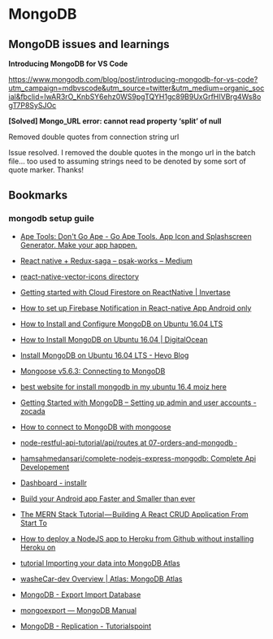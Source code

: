 # MongoDB

## MongoDB issues and learnings

**Introducing MongoDB for VS Code**

https://www.mongodb.com/blog/post/introducing-mongodb-for-vs-code?utm_campaign=mdbvscode&utm_source=twitter&utm_medium=organic_social&fbclid=IwAR3rO_KnbSY6ehz0WS9pgTQYH1gc89B9UxGrfHIVBrg4Ws8ogT7P8SySJOc

**[Solved] Mongo_URL error: cannot read property ‘split’ of null**

Removed double quotes from connection string url

Issue resolved. I removed the double quotes in the mongo url in the batch file… too used to assuming strings need to be denoted by some sort of quote marker. Thanks!

## Bookmarks

### mongodb setup guile

- [Ape Tools: Don't Go Ape - Go Ape Tools. App Icon and Splashscreen Generator. Make your app happen.](https://apetools.webprofusion.com/#/tools/imagegorilla)

- [React native + Redux-saga – psak-works – Medium](https://medium.com/@psak.works/reduxsaga-react-native-2b84463d7afe)

- [react-native-vector-icons directory](https://oblador.github.io/react-native-vector-icons/)

- [Getting started with Cloud Firestore on ReactNative | Invertase](https://invertase.io/blog/getting-started-with-cloud-firestore-on-react-native)

- [How to set up Firebase Notification in React-native App Android only](https://medium.com/@yangnana11/how-to-set-up-firebase-notification-in-react-native-app-android-only-4920eb875eae)

- [How to Install and Configure MongoDB on Ubuntu 16.04 LTS](https://www.howtoforge.com/tutorial/install-mongodb-on-ubuntu-16.04/)

- [How to Install MongoDB on Ubuntu 16.04 | DigitalOcean](https://www.digitalocean.com/community/tutorials/how-to-install-mongodb-on-ubuntu-16-04)

- [Install MongoDB on Ubuntu 16.04 LTS - Hevo Blog](https://hevodata.com/blog/install-mongodb-on-ubuntu/)

- [Mongoose v5.6.3: Connecting to MongoDB](https://mongoosejs.com/docs/connections.html)

- [best website for install mongodb in my ubuntu 16.4 moiz here](https://www.linuxhelp.com/how-to-install-mongodb-on-ubuntu-16-04)

- [Getting Started with MongoDB – Setting up admin and user accounts - zocada](https://zocada.com/setting-mongodb-users-beginnersguide/)

- [How to connect to MongoDB with mongoose](https://www.youtube.com/watch?v=9lZkchy0AQY)

- [node-restful-api-tutorial/api/routes at 07-orders-and-mongodb ·](https://github.com/academind/node-restful-api-tutorial/tree/07-orders-and-mongodb/api/routes)

- [hamsahmedansari/complete-nodejs-express-mongodb: Complete Api Developement](https://github.com/hamsahmedansari/complete-nodejs-express-mongodb?fbclid=IwAR1MV3MsGuSLK4pY8u4KJon0LL_QWHDllr4egZE2ef_FSaRBBLOL1AbGn3Y)

- [Dashboard - installr](https://www.installrapp.com/dashboard/index#/upload)

- [Build your Android app Faster and Smaller than ever](https://medium.com/linedevth/build-your-android-app-faster-and-smaller-than-ever-25f53fdd3cdc)

- [The MERN Stack Tutorial — Building A React CRUD Application From Start To](https://medium.com/codingthesmartway-com-blog/the-mern-stack-tutorial-building-a-react-crud-application-from-start-to-finish-part-2-637f337e5d61)

- [How to deploy a NodeJS app to Heroku from Github without installing Heroku on](https://www.freecodecamp.org/news/how-to-deploy-a-nodejs-app-to-heroku-from-github-without-installing-heroku-on-your-machine-433bec770efe/)

- [tutorial Importing your data into MongoDB Atlas](https://www.youtube.com/watch?v=tpz-6Trd1UI)

- [washeCar-dev Overview | Atlas: MongoDB Atlas](https://cloud.mongodb.com/v2/5cb4e516cf09a225d91e0625#clusters/detail/washeCar-dev)

- [MongoDB - Export Import Database](https://www.youtube.com/watch?v=5Fwd2ZB86gg)

- [mongoexport — MongoDB Manual](https://docs.mongodb.com/manual/reference/program/mongoexport/?searchProperty=current&query=impo)

- [MongoDB - Replication - Tutorialspoint](https://www.tutorialspoint.com/mongodb/mongodb_replication.htm)
